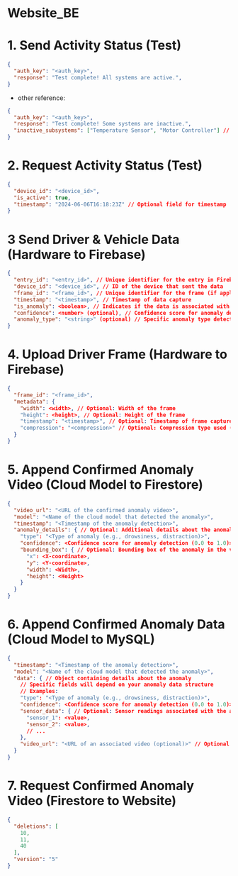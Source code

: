 # Website_BE

# 1. Send Activity Status (Test)
```json
{
  "auth_key": "<auth_key>",
  "response": "Test complete! All systems are active.",
}
```
- other reference:
```json
{
  "auth_key": "<auth_key>",
  "response": "Test complete! Some systems are inactive.",
  "inactive_subsystems": ["Temperature Sensor", "Motor Controller"] // Example of detailed inactive system information
}

```

# 2. Request Activity Status (Test)

```json
{
  "device_id": "<device_id>",
  "is_active": true,
  "timestamp": "2024-06-06T16:18:23Z" // Optional field for timestamp
}

```

# 3  Send Driver & Vehicle Data (Hardware to Firebase)

```json
{
  "entry_id": "<entry_id>", // Unique identifier for the entry in Firebase
  "device_id": "<device_id>", // ID of the device that sent the data
  "frame_id": "<frame_id>", // Unique identifier for the frame (if applicable)
  "timestamp": "<timestamp>", // Timestamp of data capture
  "is_anomaly": <boolean>, // Indicates if the data is associated with an anomaly
  "confidence": <number> (optional), // Confidence score for anomaly detection (0.0 to 1.0)
  "anomaly_type": "<string>" (optional) // Specific anomaly type detected (e.g., "Drowsiness", "Distraction")
}
```

# 4. Upload Driver Frame (Hardware to Firebase)
```json
{
  "frame_id": "<frame_id>",
  "metadata": {
    "width": <width>, // Optional: Width of the frame
    "height": <height>, // Optional: Height of the frame
    "timestamp": "<timestamp>", // Optional: Timestamp of frame capture
    "compression": "<compression>" // Optional: Compression type used (e.g., "jpeg")
  }
}
```

# 5. Append Confirmed Anomaly Video (Cloud Model to Firestore)

```json
{
  "video_url": "<URL of the confirmed anomaly video>",
  "model": "<Name of the cloud model that detected the anomaly>",
  "timestamp": "<Timestamp of the anomaly detection>",
  "anomaly_details": { // Optional: Additional details about the anomaly
    "type": "<Type of anomaly (e.g., drowsiness, distraction)>",
    "confidence": <Confidence score for anomaly detection (0.0 to 1.0)>,
    "bounding_box": { // Optional: Bounding box of the anomaly in the video
      "x": <X-coordinate>,
      "y": <Y-coordinate>,
      "width": <Width>,
      "height": <Height>
    }
  }
}
```

# 6. Append Confirmed Anomaly Data (Cloud Model to MySQL)

```json 
{
  "timestamp": "<Timestamp of the anomaly detection>",
  "model": "<Name of the cloud model that detected the anomaly>",
  "data": { // Object containing details about the anomaly
    // Specific fields will depend on your anomaly data structure
    // Examples:
    "type": "<Type of anomaly (e.g., drowsiness, distraction)>",
    "confidence": <Confidence score for anomaly detection (0.0 to 1.0)>,
    "sensor_data": { // Optional: Sensor readings associated with the anomaly
      "sensor_1": <value>,
      "sensor_2": <value>,
      // ...
    },
    "video_url": "<URL of an associated video (optional)>" // Optional field
  }
}
```

# 7. Request Confirmed Anomaly Video (Firestore to Website)
```json 
{
  "deletions": [
    10,
    11,
    40
  ],
  "version": "5"
}
```
